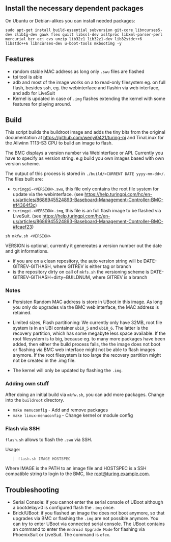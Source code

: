 ## Install the necessary dependent packages

On Ubuntu or Debian-alikes you can install needed packages:

```
sudo apt-get install build-essential subversion git-core libncurses5-dev zlib1g-dev gawk flex quilt libssl-dev xsltproc libxml-parser-perl mercurial bzr ecj cvs unzip lib32z1 lib32z1-dev lib32stdc++6 libstdc++6 libncurses-dev u-boot-tools mkbootimg -y
```

## Features

 * random stable MAC address as long only `.swu` files are flashed
 * tpi tool is able 
 * adb and most of the image works on a to read-only filesystem eg. on full flash, besides ssh, eg.
   the webinterface and flashin via web interface, and adb for LiveSuit
 * Kernel is updated in case of `.img` flashes extending the kernel with some features for playing around.

## Build

This script builds the buildroot image and adds the tiny bits from the 
original documentation at https://github.com/wenyi0421/turing-pi and 
TinaLinux for the Allwinn T113-S3 CPU to build an image to flash.

The BMC displays a version number via WebInterface or API. Currently you have 
to specify as version string. e.g build you own images based with own version
scheme.

The output of this process is stored in `./build/<CURRENT DATE yyyy-mm-dd>/`.
The files built are:
 * `turingpi-<VERSION>.swu`, this file only contains the root file system for
   update via the webinterface.
   (see https://help.turingpi.com/hc/en-us/articles/8686945524893-Baseboard-Management-Controller-BMC-#f4364f3c)
 * `turingpi-<VERSION>.img`, this file is an full flash image to be flashed 
    via LiveSuit.
    (see https://help.turingpi.com/hc/en-us/articles/8686945524893-Baseboard-Management-Controller-BMC-#fcaef23)

```
sh mkfw.sh <VERSION>
```

VERSION is optional, currently it genereates a version number out the date and git informations.
 * if you are on a clean repository, the auto version string will be DATE-GITREV-GITHASH, where GITREV is either tag or branch
 * is the repository dirty on call of `mkfs.sh` the versioning scheme is DATE-GITREV-GITHASH+dirty~BUILDNUM, where GITREV is a branch

### Notes

 * Persisten Random MAC address is store in UBoot in this image. As long you only do
   upgrades via the BMC web interface, the MAC address is retained.

 * Limited sizes, Flash partitioning: We currently only have 32MB, root file system is in
   an UBI container `ubi0_5` and `ubi0_6`. The latter is the recovery 
   partition, which has some megabyte less space available.
   If the root filesystem is to big, because eg. to many more packages 
   have been added, then either the build process fails, the the image does
   not boot or flashing via BMC web interface might not be able to flash 
   images anymore.
   If the root filesystem is too large the recovery partition might not be
   created in the .img file.

 * The kernel will only be updated by flashing the `.img`.
 
### Adding own stuff

After doing an initial build via `mkfw.sh`, you can add more packages.
Change into the `buildroot` directory.

 * `make menuconfig` - Add and remove packages
 * `make linux-menuconfig` - Change kernel or module config

### Flash via SSH

 `flash.sh` allows to flash the `.swu` via SSH.

 Usage:
 > `flash.sh IMAGE HOSTSPEC`

 Where IMAGE is the PATH to an image file and HOSTSPEC is a SSH compatible string to login to the BMC, like root@turing.example.com.


## Troubleshooting

 * Serial Console: if you cannot enter the serial console of UBoot although
   a bootdelay>0 is configured flash the `.img` once.
 * Brick/UBoot: if you flashed an image the does not boot anymore, so that
   upgrades via BMC or flashing the `.img` are not possible anymore. You can
   try to enter UBoot via connected serial console.
   The UBoot contains an command to enter the `Android Upgrade Mode` for flashing
   via PhoenixSuit or LiveSuit. The command is `efex`.

